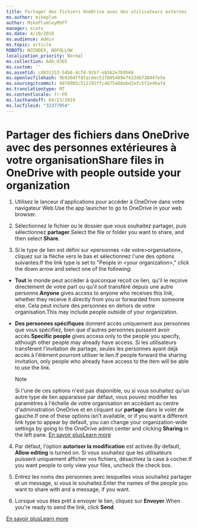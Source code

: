 ```yaml
---
title: Partager des fichiers OneDrive avec des utilisateurs externes
ms.author: mikeplum
author: MikePlumleyMSFT
manager: scotv
ms.date: 4/10/2018
ms.audience: Admin
ms.topic: article
ROBOTS: NOINDEX, NOFOLLOW
localization_priority: Normal
ms.collection: Adm_O365
ms.custom: ''
ms.assetid: cd031153-5db6-4cf4-92b7-eb562e7b9568
ms.openlocfilehash: 9b920dff8facdec51f005489e7433db738447e5e
ms.sourcegitcommit: 9d78905c512192ffc4675468abd2efc5f2e4baf4
ms.translationtype: MT
ms.contentlocale: fr-FR
ms.lasthandoff: 04/23/2019
ms.locfileid: "32377954"
---
```

# <a name="share-files-in-onedrive-with-people-outside-your-organization"></a><span data-ttu-id="1c8a6-102">Partager des fichiers dans OneDrive avec des personnes extérieures à votre organisation</span><span class="sxs-lookup"><span data-stu-id="1c8a6-102">Share files in OneDrive with people outside your organization</span></span>

1. <span data-ttu-id="1c8a6-103">Utilisez le lanceur d'applications pour accéder à OneDrive dans votre navigateur Web.</span><span class="sxs-lookup"><span data-stu-id="1c8a6-103">Use the app launcher to go to OneDrive in your web browser.</span></span> 
    
2. <span data-ttu-id="1c8a6-104">Sélectionnez le fichier ou le dossier que vous souhaitez partager, puis sélectionnez **partager**.</span><span class="sxs-lookup"><span data-stu-id="1c8a6-104">Select the file or folder you want to share, and then select **Share**.</span></span> 
    
3. <span data-ttu-id="1c8a6-105">Si le type de lien est défini sur «personnes \<de votre\>organisation», cliquez sur la flèche vers le bas et sélectionnez l'une des options suivantes:</span><span class="sxs-lookup"><span data-stu-id="1c8a6-105">If the link type is set to "People in \<your organization\>," click the down arrow and select one of the following:</span></span> 
    
  - <span data-ttu-id="1c8a6-106">**Tout** le monde peut accéder à quiconque reçoit ce lien, qu'il le reçoive directement de votre part ou qu'il soit transféré depuis une autre personne.</span><span class="sxs-lookup"><span data-stu-id="1c8a6-106">**Anyone** gives access to anyone who receives this link, whether they receive it directly from you or forwarded from someone else.</span></span> <span data-ttu-id="1c8a6-107">Cela peut inclure des personnes en dehors de votre organisation.</span><span class="sxs-lookup"><span data-stu-id="1c8a6-107">This may include people outside of your organization.</span></span> 
    
  - <span data-ttu-id="1c8a6-108">**Des personnes spécifiques** donnent accès uniquement aux personnes que vous spécifiez, bien que d'autres personnes puissent avoir accès.</span><span class="sxs-lookup"><span data-stu-id="1c8a6-108">**Specific people** gives access only to the people you specify, although other people may already have access.</span></span> <span data-ttu-id="1c8a6-109">Si les utilisateurs transfèrent l'invitation de partage, seules les personnes ayant déjà accès à l'élément pourront utiliser le lien.</span><span class="sxs-lookup"><span data-stu-id="1c8a6-109">If people forward the sharing invitation, only people who already have access to the item will be able to use the link.</span></span> 
    
    > [!NOTE]
    > <span data-ttu-id="1c8a6-110">Si l'une de ces options n'est pas disponible, ou si vous souhaitez qu'un autre type de lien apparaisse par défaut, vous pouvez modifier les paramètres à l'échelle de votre organisation en accédant au centre d'administration OneDrive et en cliquant sur **partage** dans le volet de gauche.</span><span class="sxs-lookup"><span data-stu-id="1c8a6-110">If one of these options isn't available, or if you want a different link type to appear by default, you can change your organization-wide settings by going to the OneDrive admin center and clicking **Sharing** in the left pane.</span></span> [<span data-ttu-id="1c8a6-111">En savoir plus</span><span class="sxs-lookup"><span data-stu-id="1c8a6-111">Learn more</span></span>](https://go.microsoft.com/fwlink/?linkid=871961)
  
4. <span data-ttu-id="1c8a6-112">Par défaut, l'option **autoriser la modification** est activée.</span><span class="sxs-lookup"><span data-stu-id="1c8a6-112">By default, **Allow editing** is turned on.</span></span> <span data-ttu-id="1c8a6-113">Si vous souhaitez que les utilisateurs puissent uniquement afficher vos fichiers, désactivez la case à cocher.</span><span class="sxs-lookup"><span data-stu-id="1c8a6-113">If you want people to only view your files, uncheck the check box.</span></span> 
    
5. <span data-ttu-id="1c8a6-114">Entrez les noms des personnes avec lesquelles vous souhaitez partager et un message, si vous le souhaitez.</span><span class="sxs-lookup"><span data-stu-id="1c8a6-114">Enter the names of the people you want to share with and a message, if you want.</span></span>
    
6. <span data-ttu-id="1c8a6-115">Lorsque vous êtes prêt à envoyer le lien, cliquez sur **Envoyer**.</span><span class="sxs-lookup"><span data-stu-id="1c8a6-115">When you're ready to send the link, click **Send**.</span></span> 
    
[<span data-ttu-id="1c8a6-116">En savoir plus</span><span class="sxs-lookup"><span data-stu-id="1c8a6-116">Learn more</span></span>](https://go.microsoft.com/fwlink/?linkid=871861)
  

